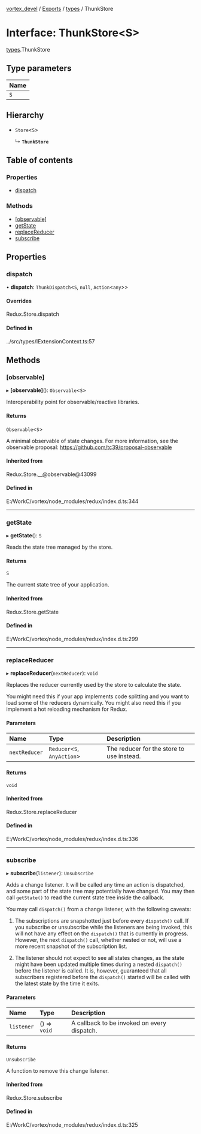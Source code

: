 [vortex_devel](../README.md) / [Exports](../modules.md) / [types](../modules/types.md) / ThunkStore

# Interface: ThunkStore<S\>

[types](../modules/types.md).ThunkStore

## Type parameters

| Name |
| :------ |
| `S` |

## Hierarchy

- `Store`<`S`\>

  ↳ **`ThunkStore`**

## Table of contents

### Properties

- [dispatch](types.ThunkStore.md#dispatch)

### Methods

- [[observable]](types.ThunkStore.md#[observable])
- [getState](types.ThunkStore.md#getstate)
- [replaceReducer](types.ThunkStore.md#replacereducer)
- [subscribe](types.ThunkStore.md#subscribe)

## Properties

### dispatch

• **dispatch**: `ThunkDispatch`<`S`, ``null``, `Action`<`any`\>\>

#### Overrides

Redux.Store.dispatch

#### Defined in

../src/types/IExtensionContext.ts:57

## Methods

### [observable]

▸ **[observable]**(): `Observable`<`S`\>

Interoperability point for observable/reactive libraries.

#### Returns

`Observable`<`S`\>

A minimal observable of state changes.
For more information, see the observable proposal:
https://github.com/tc39/proposal-observable

#### Inherited from

Redux.Store.\_\_@observable@43099

#### Defined in

E:/WorkC/vortex/node_modules/redux/index.d.ts:344

___

### getState

▸ **getState**(): `S`

Reads the state tree managed by the store.

#### Returns

`S`

The current state tree of your application.

#### Inherited from

Redux.Store.getState

#### Defined in

E:/WorkC/vortex/node_modules/redux/index.d.ts:299

___

### replaceReducer

▸ **replaceReducer**(`nextReducer`): `void`

Replaces the reducer currently used by the store to calculate the state.

You might need this if your app implements code splitting and you want to
load some of the reducers dynamically. You might also need this if you
implement a hot reloading mechanism for Redux.

#### Parameters

| Name | Type | Description |
| :------ | :------ | :------ |
| `nextReducer` | `Reducer`<`S`, `AnyAction`\> | The reducer for the store to use instead. |

#### Returns

`void`

#### Inherited from

Redux.Store.replaceReducer

#### Defined in

E:/WorkC/vortex/node_modules/redux/index.d.ts:336

___

### subscribe

▸ **subscribe**(`listener`): `Unsubscribe`

Adds a change listener. It will be called any time an action is
dispatched, and some part of the state tree may potentially have changed.
You may then call `getState()` to read the current state tree inside the
callback.

You may call `dispatch()` from a change listener, with the following
caveats:

1. The subscriptions are snapshotted just before every `dispatch()` call.
If you subscribe or unsubscribe while the listeners are being invoked,
this will not have any effect on the `dispatch()` that is currently in
progress. However, the next `dispatch()` call, whether nested or not,
will use a more recent snapshot of the subscription list.

2. The listener should not expect to see all states changes, as the state
might have been updated multiple times during a nested `dispatch()` before
the listener is called. It is, however, guaranteed that all subscribers
registered before the `dispatch()` started will be called with the latest
state by the time it exits.

#### Parameters

| Name | Type | Description |
| :------ | :------ | :------ |
| `listener` | () => `void` | A callback to be invoked on every dispatch. |

#### Returns

`Unsubscribe`

A function to remove this change listener.

#### Inherited from

Redux.Store.subscribe

#### Defined in

E:/WorkC/vortex/node_modules/redux/index.d.ts:325
